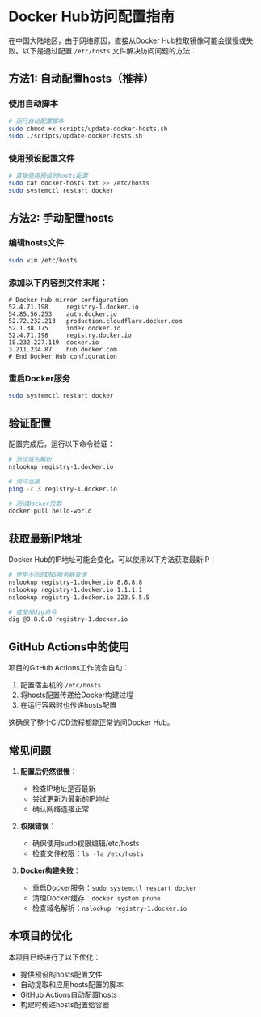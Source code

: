 # Docker Hub访问配置指南

在中国大陆地区，由于网络原因，直接从Docker Hub拉取镜像可能会很慢或失败。以下是通过配置 `/etc/hosts` 文件解决访问问题的方法：

## 方法1: 自动配置hosts（推荐）

### 使用自动脚本
```bash
# 运行自动配置脚本
sudo chmod +x scripts/update-docker-hosts.sh
sudo ./scripts/update-docker-hosts.sh
```

### 使用预设配置文件
```bash
# 直接使用预设的hosts配置
sudo cat docker-hosts.txt >> /etc/hosts
sudo systemctl restart docker
```

## 方法2: 手动配置hosts

### 编辑hosts文件
```bash
sudo vim /etc/hosts
```

### 添加以下内容到文件末尾：
```
# Docker Hub mirror configuration
52.4.71.198     registry-1.docker.io
54.85.56.253    auth.docker.io  
52.72.232.213   production.cloudflare.docker.com
52.1.38.175     index.docker.io
52.4.71.198     registry.docker.io
18.232.227.119  docker.io
3.211.234.87    hub.docker.com
# End Docker Hub configuration
```

### 重启Docker服务
```bash
sudo systemctl restart docker
```

## 验证配置

配置完成后，运行以下命令验证：

```bash
# 测试域名解析
nslookup registry-1.docker.io

# 测试连接
ping -c 3 registry-1.docker.io

# 测试Docker拉取
docker pull hello-world
```

## 获取最新IP地址

Docker Hub的IP地址可能会变化，可以使用以下方法获取最新IP：

```bash
# 使用不同的DNS服务器查询
nslookup registry-1.docker.io 8.8.8.8
nslookup registry-1.docker.io 1.1.1.1
nslookup registry-1.docker.io 223.5.5.5

# 或使用dig命令
dig @8.8.8.8 registry-1.docker.io
```

## GitHub Actions中的使用

项目的GitHub Actions工作流会自动：

1. 配置宿主机的 `/etc/hosts`
2. 将hosts配置传递给Docker构建过程
3. 在运行容器时也传递hosts配置

这确保了整个CI/CD流程都能正常访问Docker Hub。

## 常见问题

1. **配置后仍然很慢**：
   - 检查IP地址是否最新
   - 尝试更新为最新的IP地址
   - 确认网络连接正常

2. **权限错误**：
   - 确保使用sudo权限编辑/etc/hosts
   - 检查文件权限：`ls -la /etc/hosts`

3. **Docker构建失败**：
   - 重启Docker服务：`sudo systemctl restart docker`
   - 清理Docker缓存：`docker system prune`
   - 检查域名解析：`nslookup registry-1.docker.io`

## 本项目的优化

本项目已经进行了以下优化：
- 提供预设的hosts配置文件
- 自动提取和应用hosts配置的脚本
- GitHub Actions自动配置hosts
- 构建时传递hosts配置给容器